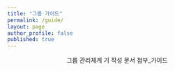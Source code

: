 ```yaml
---
title: "그룹 가이드"
permalink: /guide/
layout: page
author_profile: false
published: true
---
```


<p align="center">그룹 관리체계 기 작성 문서 첨부_가이드</p>